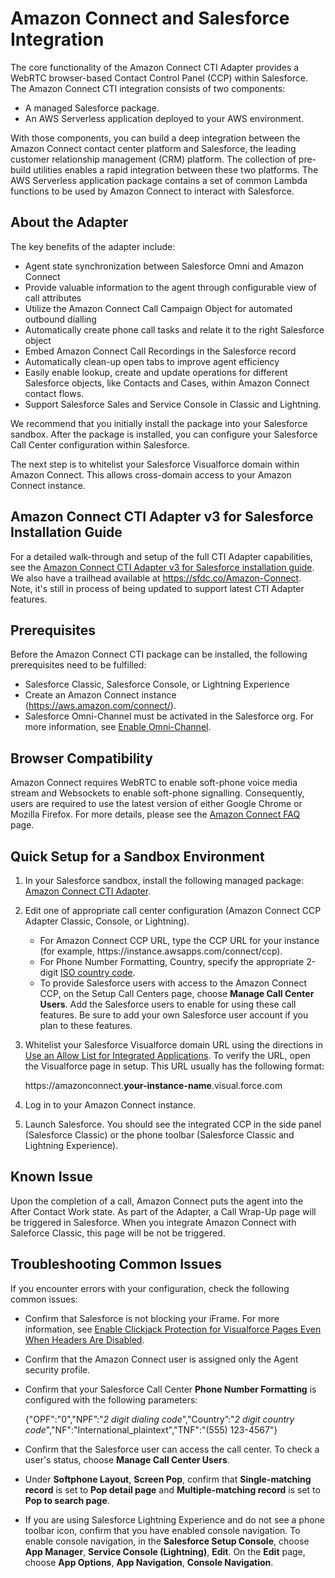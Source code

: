 # Amazon Connect and Salesforce Integration<a name="salesforce-integration"></a>

The core functionality of the Amazon Connect CTI Adapter provides a WebRTC browser\-based Contact Control Panel \(CCP\) within Salesforce\. The Amazon Connect CTI integration consists of two components: 
+ A managed Salesforce package\.
+ An AWS Serverless application deployed to your AWS environment\.

With those components, you can build a deep integration between the Amazon Connect contact center platform and Salesforce, the leading customer relationship management \(CRM\) platform\. The collection of pre\-build utilities enables a rapid integration between these two platforms\. The AWS Serverless application package contains a set of common Lambda functions to be used by Amazon Connect to interact with Salesforce\.

## About the Adapter<a name="adapter-v2"></a>

The key benefits of the adapter include:
+ Agent state synchronization between Salesforce Omni and Amazon Connect
+ Provide valuable information to the agent through configurable view of call attributes
+ Utilize the Amazon Connect Call Campaign Object for automated outbound dialling
+ Automatically create phone call tasks and relate it to the right Salesforce object
+ Embed Amazon Connect Call Recordings in the Salesforce record
+ Automatically clean\-up open tabs to improve agent efficiency
+ Easily enable lookup, create and update operations for different Salesforce objects, like Contacts and Cases, within Amazon Connect contact flows\.
+ Support Salesforce Sales and Service Console in Classic and Lightning\.

We recommend that you initially install the package into your Salesforce sandbox\. After the package is installed, you can configure your Salesforce Call Center configuration within Salesforce\.

The next step is to whitelist your Salesforce Visualforce domain within Amazon Connect\. This allows cross\-domain access to your Amazon Connect instance\.

## Amazon Connect CTI Adapter v3 for Salesforce Installation Guide<a name="sf-installation-guide"></a>

For a detailed walk\-through and setup of the full CTI Adapter capabilities, see the [Amazon Connect CTI Adapter v3 for Salesforce installation guide](https://s3.amazonaws.com/connect-blogs/Amazon+Connect+Salesforce+CTI+Adapter/Amazon+Connect+CTI+Adapter+-+Setup+and+Installation+Guide.pdf)\. We also have a trailhead available at [https://sfdc\.co/Amazon\-Connect](https://sfdc.co/Amazon-Connect)\. Note, it's still in process of being updated to support latest CTI Adapter features\.

## Prerequisites<a name="v2-prereqs"></a>

Before the Amazon Connect CTI package can be installed, the following prerequisites need to be fulfilled:
+ Salesforce Classic, Salesforce Console, or Lightning Experience
+ Create an Amazon Connect instance \([https://aws\.amazon\.com/connect/](https://aws.amazon.com/connect/)\)\.
+ Salesforce Omni\-Channel must be activated in the Salesforce org\. For more information, see [Enable Omni\-Channel](https://help.salesforce.com/articleView?id=omnichannel_enable.htm)\. 

## Browser Compatibility<a name="v2-browsers"></a>

Amazon Connect requires WebRTC to enable soft\-phone voice media stream and Websockets to enable soft\-phone signalling\. Consequently, users are required to use the latest version of either Google Chrome or Mozilla Firefox\. For more details, please see the [Amazon Connect FAQ](https://aws.amazon.com/connect/faqs/) page\.

## Quick Setup for a Sandbox Environment<a name="integrate-v2"></a>

1. In your Salesforce sandbox, install the following managed package: [Amazon Connect CTI Adapter](https://appexchange.salesforce.com/listingDetail?listingId=a0N3A00000EJH4yUAH)\.

1. Edit one of appropriate call center configuration \(Amazon Connect CCP Adapter Classic, Console, or Lightning\)\.
   + For Amazon Connect CCP URL, type the CCP URL for your instance \(for example, https://instance\.awsapps\.com/connect/ccp\)\.
   + For Phone Number Formatting, Country, specify the appropriate 2\-digit [ISO country code](https://countrycode.org/)\.
   + To provide Salesforce users with access to the Amazon Connect CCP, on the Setup Call Centers page, choose **Manage Call Center Users**\. Add the Salesforce users to enable for using these call features\. Be sure to add your own Salesforce user account if you plan to these features\.

1. Whitelist your Salesforce Visualforce domain URL using the directions in [Use an Allow List for Integrated Applications](app-integration.md)\. To verify the URL, open the Visualforce page in setup\. This URL usually has the following format:

   https://amazonconnect\.**your\-instance\-name**\.visual\.force\.com

1. Log in to your Amazon Connect instance\.

1. Launch Salesforce\. You should see the integrated CCP in the side panel \(Salesforce Classic\) or the phone toolbar \(Salesforce Classic and Lightning Experience\)\.

## Known Issue<a name="sf-known-issues"></a>

Upon the completion of a call, Amazon Connect puts the agent into the After Contact Work state\. As part of the Adapter, a Call Wrap\-Up page will be triggered in Salesforce\. When you integrate Amazon Connect with Saleforce Classic, this page will be not be triggered\. 

## Troubleshooting Common Issues<a name="troubleshooting-crm"></a>

If you encounter errors with your configuration, check the following common issues:
+ Confirm that Salesforce is not blocking your iFrame\. For more information, see [Enable Clickjack Protection for Visualforce Pages Even When Headers Are Disabled](https://releasenotes.docs.salesforce.com/en-us/summer15/release-notes/rn_vf_clickjack_with_headers_disabled.htm)\.
+ Confirm that the Amazon Connect user is assigned only the Agent security profile\.
+ Confirm that your Salesforce Call Center **Phone Number Formatting** is configured with the following parameters:

  \{"OPF":"0","NPF”:"*2 digit dialing code*","Country”:"*2 digit country code*","NF":"International\_plaintext","TNF":"\(555\) 123\-4567"\}
+ Confirm that the Salesforce user can access the call center\. To check a user's status, choose **Manage Call Center Users**\.
+ Under **Softphone Layout**, **Screen Pop**, confirm that **Single\-matching record** is set to **Pop detail page** and **Multiple\-matching record** is set to **Pop to search page**\.
+ If you are using Salesforce Lightning Experience and do not see a phone toolbar icon, confirm that you have enabled console navigation\. To enable console navigation, in the **Salesforce Setup Console**, choose **App Manager**, **Service Console \(Lightning\)**, **Edit**\. On the **Edit** page, choose **App Options**, **App Navigation**, **Console Navigation**\.